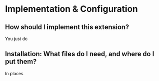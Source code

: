 # Implementation & Configuration

## How should I implement this extension?

You just do

## Installation: What files do I need, and where do I put them?

In places